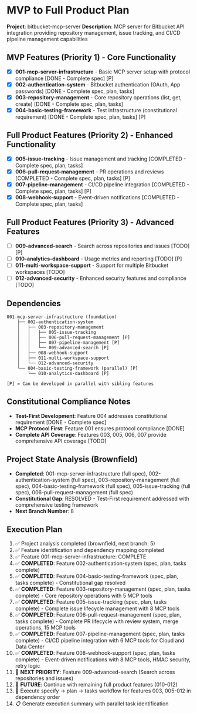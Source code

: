 # MVP to Full Product Plan

**Project**: bitbucket-mcp-server
**Description**: MCP server for Bitbucket API integration providing repository management, issue tracking, and CI/CD pipeline management capabilities

## MVP Features (Priority 1) - Core Functionality
- [x] **001-mcp-server-infrastructure** - Basic MCP server setup with protocol compliance [DONE - Complete spec] [P]
- [x] **002-authentication-system** - Bitbucket authentication (OAuth, App passwords) [DONE - Complete spec, plan, tasks]
- [x] **003-repository-management** - Core repository operations (list, get, create) [DONE - Complete spec, plan, tasks]
- [x] **004-basic-testing-framework** - Test infrastructure (constitutional requirement) [DONE - Complete spec, plan, tasks] [P]

## Full Product Features (Priority 2) - Enhanced Functionality  
- [x] **005-issue-tracking** - Issue management and tracking [COMPLETED - Complete spec, plan, tasks]
- [x] **006-pull-request-management** - PR operations and reviews [COMPLETED - Complete spec, plan, tasks] [P]
- [x] **007-pipeline-management** - CI/CD pipeline integration [COMPLETED - Complete spec, plan, tasks] [P] 
- [x] **008-webhook-support** - Event-driven notifications [COMPLETED - Complete spec, plan, tasks]

## Full Product Features (Priority 3) - Advanced Features
- [ ] **009-advanced-search** - Search across repositories and issues [TODO] [P]
- [ ] **010-analytics-dashboard** - Usage metrics and reporting [TODO] [P]
- [ ] **011-multi-workspace-support** - Support for multiple Bitbucket workspaces [TODO]
- [ ] **012-advanced-security** - Enhanced security features and compliance [TODO]

## Dependencies
```
001-mcp-server-infrastructure (foundation)
    ├── 002-authentication-system 
    │   ├── 003-repository-management
    │   │   ├── 005-issue-tracking
    │   │   ├── 006-pull-request-management [P]
    │   │   ├── 007-pipeline-management [P]
    │   │   └── 009-advanced-search [P]
    │   ├── 008-webhook-support
    │   ├── 011-multi-workspace-support
    │   └── 012-advanced-security
    └── 004-basic-testing-framework (parallel) [P]
        └── 010-analytics-dashboard [P]

[P] = Can be developed in parallel with sibling features
```

## Constitutional Compliance Notes
- **Test-First Development**: Feature 004 addresses constitutional requirement [DONE - Complete spec]
- **MCP Protocol First**: Feature 001 ensures protocol compliance [DONE]
- **Complete API Coverage**: Features 003, 005, 006, 007 provide comprehensive API coverage [TODO]

## Project State Analysis (Brownfield)
- **Completed**: 001-mcp-server-infrastructure (full spec), 002-authentication-system (full spec), 003-repository-management (full spec), 004-basic-testing-framework (full spec), 005-issue-tracking (full spec), 006-pull-request-management (full spec)
- **Constitutional Gap**: RESOLVED - Test-First requirement addressed with comprehensive testing framework
- **Next Branch Number**: 8

## Execution Plan
1. ✅ Project analysis completed (brownfield, next branch: 5)
2. ✅ Feature identification and dependency mapping completed  
3. ✅ Feature 001-mcp-server-infrastructure: COMPLETE
4. ✅ **COMPLETED**: Feature 002-authentication-system (spec, plan, tasks complete)
5. ✅ **COMPLETED**: Feature 004-basic-testing-framework (spec, plan, tasks complete) - Constitutional gap resolved
6. ✅ **COMPLETED**: Feature 003-repository-management (spec, plan, tasks complete) - Core repository operations with 5 MCP tools
7. ✅ **COMPLETED**: Feature 005-issue-tracking (spec, plan, tasks complete) - Complete issue lifecycle management with 8 MCP tools
8. ✅ **COMPLETED**: Feature 006-pull-request-management (spec, plan, tasks complete) - Complete PR lifecycle with review system, merge operations, 15 MCP tools
9. ✅ **COMPLETED**: Feature 007-pipeline-management (spec, plan, tasks complete) - CI/CD pipeline integration with 6 MCP tools for Cloud and Data Center
10. ✅ **COMPLETED**: Feature 008-webhook-support (spec, plan, tasks complete) - Event-driven notifications with 8 MCP tools, HMAC security, retry logic
11. 🔄 **NEXT PRIORITY**: Feature 009-advanced-search (Search across repositories and issues)
12. 🔄 **FUTURE**: Continue with remaining full product features (010-012)
8. 🔄 Execute specify → plan → tasks workflow for features 003, 005-012 in dependency order
9. 📋 Generate execution summary with parallel task identification